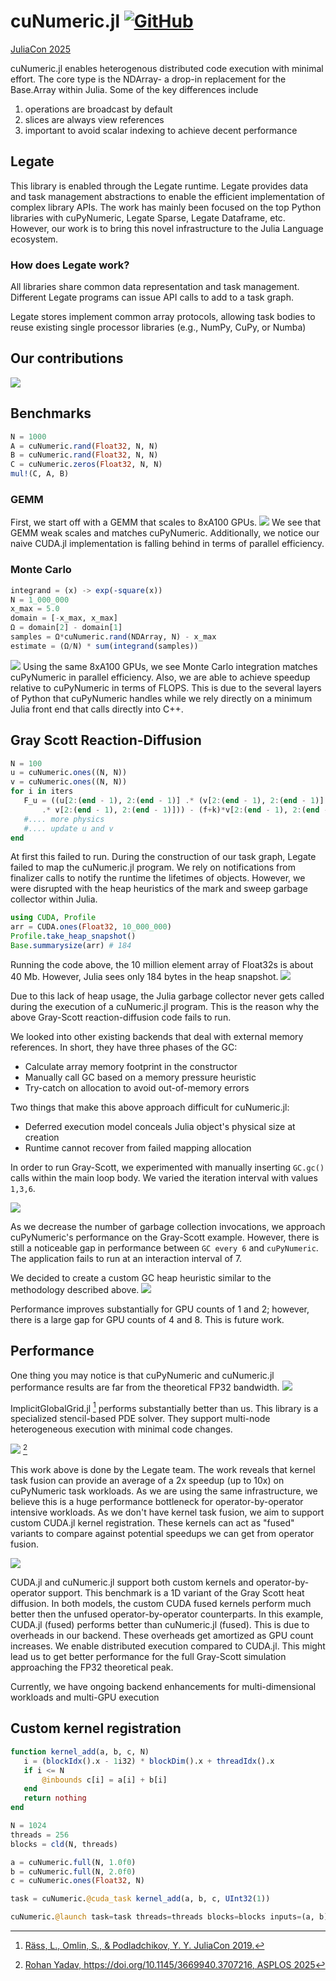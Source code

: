 # cuNumeric.jl [![GitHub](https://github.githubassets.com/favicons/favicon.svg)](https://github.com/JuliaLegate/cuNumeric.jl)

[JuliaCon 2025](/pages/presentations.html#juliacon)

cuNumeric.jl enables heterogenous distributed code execution with minimal effort. The core type is the
NDArray- a drop-in replacement for the Base.Array within Julia. Some of the key differences include
1) operations are broadcast by default
2) slices are always view references
3) important to avoid scalar indexing to achieve decent performance

## Legate
This library is enabled through the Legate runtime. Legate provides data and task management abstractions
to enable the efficient implementation of complex library APIs. The work has mainly been focused
on the top Python libraries with cuPyNumeric, Legate Sparse, Legate Dataframe, etc. However, our work is to bring this novel infrastructure to the Julia Language ecosystem.

### How does Legate work?
All libraries share common data representation and task management. Different Legate programs can issue
API calls to add to a task graph.


Legate stores implement common array protocols, allowing task bodies to reuse existing single processor libraries (e.g., NumPy, CuPy, or Numba)

## Our contributions
![ ](/assets/images/projects/cunumeric/stack.png)
## Benchmarks
```julia
N = 1000
A = cuNumeric.rand(Float32, N, N)
B = cuNumeric.rand(Float32, N, N)
C = cuNumeric.zeros(Float32, N, N)
mul!(C, A, B)
```
### GEMM
First, we start off with a GEMM that scales to 8xA100 GPUs.
![ ](/assets/images/projects/cunumeric/gemm.png) We see that GEMM weak scales and matches cuPyNumeric. Additionally, we notice our naive CUDA.jl implementation is falling behind in terms of parallel efficiency.

### Monte Carlo
```julia
integrand = (x) -> exp(-square(x))
N = 1_000_000
x_max = 5.0
domain = [-x_max, x_max]
Ω = domain[2] - domain[1]
samples = Ω*cuNumeric.rand(NDArray, N) - x_max
estimate = (Ω/N) * sum(integrand(samples))
```
![ ](/assets/images/projects/cunumeric/mc.png)
Using the same 8xA100 GPUs, we see Monte Carlo integration matches cuPyNumeric in parallel efficiency. Also, we are able to achieve speedup relative to cuPyNumeric in terms of FLOPS. This is due to the several layers of Python that cuPyNumeric handles while we rely directly on a minimum Julia front end that calls directly into C++.

## Gray Scott Reaction-Diffusion
```julia
N = 100
u = cuNumeric.ones((N, N))
v = cuNumeric.ones((N, N))
for i in iters
   F_u = ((u[2:(end - 1), 2:(end - 1)] .* (v[2:(end - 1), 2:(end - 1)]
       .* v[2:(end - 1), 2:(end - 1)])) - (f+k)*v[2:(end - 1), 2:(end - 1)])
   #.... more physics
   #.... update u and v
end
```

At first this failed to run. During the construction of our task graph, Legate failed to map the cuNumeric.jl program. We rely on notifications from finalizer calls to notify the runtime the lifetimes of objects. However, we were disrupted with the heap heuristics of the mark and sweep garbage collector within Julia. 


```julia
using CUDA, Profile
arr = CUDA.ones(Float32, 10_000_000)
Profile.take_heap_snapshot()
Base.summarysize(arr) # 184
```

Running the code above, the 10 million element array of Float32s is about 40 Mb. However, Julia sees only 184 bytes in the heap snapshot.
![ ](/assets/images/projects/cunumeric/heap.png)


Due to this lack of heap usage, the Julia garbage collector never gets called during the execution of a cuNumeric.jl program. This is the reason why the above Gray-Scott reaction-diffusion code fails to run.


We looked into other existing backends that deal with external memory references. In short, they have three phases of the GC:
* Calculate array memory footprint in the constructor
* Manually call GC based on a memory pressure heuristic
* Try-catch on allocation to avoid out-of-memory errors


Two things that make this above approach difficult for cuNumeric.jl:
* Deferred execution model conceals Julia object's physical size at creation 
* Runtime cannot recover from failed mapping allocation


In order to run Gray-Scott, we experimented with manually inserting ```GC.gc()``` calls within the main loop body. We varied the iteration interval with values ```1,3,6```.

![ ](/assets/images/projects/cunumeric/gc-iter.png)


As we decrease the number of garbage collection invocations, we approach cuPyNumeric's performance on the Gray-Scott example. However, there is still a noticeable gap in performance between ```GC every 6``` and ```cuPyNumeric```. The application fails to run at an interaction interval of 7.

We decided to create a custom GC heap heuristic similar to the methodology described above. 
![ ](/assets/images/projects/cunumeric/gc-custom.png)

Performance improves substantially for GPU counts of 1 and 2; however, there is a large gap for GPU counts of 4 and 8. This is future work.

## Performance
One thing you may notice is that cuPyNumeric and cuNumeric.jl performance results are far from the theoretical FP32 bandwidth.
![](/assets/images/projects/cunumeric/implicit.png)


ImplicitGlobalGrid.jl [^1] performs substantially better than us. This library is a specialized stencil-based PDE solver. They support multi-node heterogeneous execution with minimal code changes.

![](/assets/images/projects/cunumeric/rohan.png) [^2]

This work above is done by the Legate team. The work reveals that kernel task fusion can provide an average of a 2x speedup (up to 10x) on cuPyNumeric task workloads. As we are using the same infrastructure, we believe this is a huge performance bottleneck for operator-by-operator intensive workloads. As we don't have kernel task fusion, we aim to support custom CUDA.jl kernel registration. These kernels can act as "fused" variants to compare against potential speedups we can get from operator fusion.

![](/assets/images/projects/cunumeric/fusion.png)

CUDA.jl and cuNumeric.jl support both custom kernels and operator-by-operator support. This benchmark is a 1D variant of the Gray Scott heat diffusion. In both models, the custom CUDA fused kernels perform much better then the unfused operator-by-operator counterparts. In this example, CUDA.jl (fused) performs better than cuNumeric.jl (fused). This is due to overheads in our backend. These overheads get amortized as GPU count increases. We enable distributed execution compared to CUDA.jl. This might lead us to get better performance for the full Gray-Scott simulation approaching the FP32 theoretical peak.

Currently, we have ongoing backend enhancements for multi-dimensional workloads and multi-GPU execution


## Custom kernel registration


```julia
function kernel_add(a, b, c, N)
   i = (blockIdx().x - 1i32) * blockDim().x + threadIdx().x
   if i <= N
       @inbounds c[i] = a[i] + b[i]
   end
   return nothing
end

N = 1024
threads = 256
blocks = cld(N, threads)

a = cuNumeric.full(N, 1.0f0)
b = cuNumeric.full(N, 2.0f0)
c = cuNumeric.ones(Float32, N)

task = cuNumeric.@cuda_task kernel_add(a, b, c, UInt32(1))

cuNumeric.@launch task=task threads=threads blocks=blocks inputs=(a, b) outputs=c scalars=UInt32(N)
```

[^1]:  [Räss, L., Omlin, S., & Podladchikov, Y. Y.  JuliaCon 2019.](https://github.com/eth-cscs/ImplicitGlobalGrid.jl)

[^2]:  [Rohan Yadav, https://doi.org/10.1145/3669940.3707216, ASPLOS 2025](https://doi.org/10.1145/3669940.3707216)